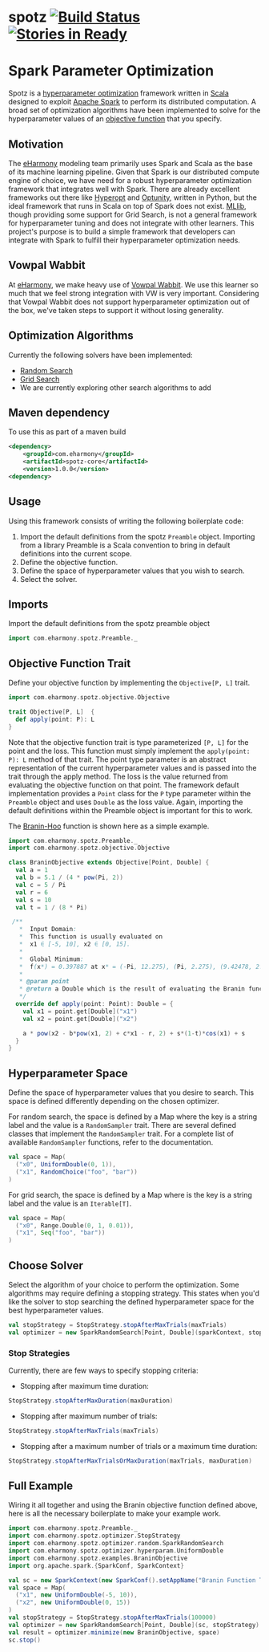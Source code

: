 # spotz [![Build Status](https://travis-ci.org/eHarmony/spotz.svg?branch=master)](https://travis-ci.org/eHarmony/spotz) [![Stories in Ready](https://badge.waffle.io/eHarmony/spotz.png?label=ready&title=Ready)](https://waffle.io/eHarmony/spotz) #
# Spark Parameter Optimization

Spotz is a
[hyperparameter optimization](https://en.wikipedia.org/wiki/Hyperparameter_optimization)
framework written in [Scala](http://www.scala-lang.org) designed to exploit
[Apache Spark](http://spark.apache.org) to perform its distributed computation.
A broad set of optimization algorithms have been implemented to solve for the
hyperparameter values of an [objective function](https://en.wikipedia.org/wiki/Loss_function)
that you specify.

## Motivation
The [eHarmony](http://www.eharmony.com) modeling team primarily uses Spark
and Scala as the base of its machine learning pipeline.  Given that Spark
is our distributed compute engine of choice, we have need for a robust
hyperparameter optimization framework that integrates well with Spark.  There
are already excellent frameworks out there like
[Hyperopt](http://hyperopt.github.io/hyperopt) and
[Optunity](http://optunity.readthedocs.io/en/latest),
written in Python, but the ideal framework that runs in Scala on top of Spark
does not exist.  [MLlib](http://spark.apache.org/mllib), though providing
some support for Grid Search, is not a general framework for hyperparameter
tuning and does not integrate with other learners.  This project's purpose is
to build a simple framework that developers can integrate with Spark to fulfill
their hyperparameter optimization needs.

## Vowpal Wabbit
At [eHarmony](http://www.eharmony.com), we make heavy use of
[Vowpal Wabbit](https://github.com/JohnLangford/vowpal_wabbit/wiki).
We use this learner so much that we feel strong integration with VW is very
important.  Considering that Vowpal Wabbit does not support hyperparameter
optimization out of the box, we've taken steps to support it without losing
generality.

## Optimization Algorithms

Currently the following solvers have been implemented:

* [Random Search](https://en.wikipedia.org/wiki/Random_search)
* [Grid Search](https://en.wikipedia.org/wiki/Grid_search_method)
* We are currently exploring other search algorithms to add

## Maven dependency

To use this as part of a maven build

```xml
<dependency>
    <groupId>com.eharmony</groupId>
    <artifactId>spotz-core</artifactId>
    <version>1.0.0</version>
<dependency>
```

## Usage

Using this framework consists of writing the following boilerplate code:

1. Import the default definitions from the spotz ```Preamble``` object.
Importing from a library Preamble is a Scala convention to bring in default
definitions into the current scope.
2. Define the objective function.
3. Define the space of hyperparameter values that you wish to search.
4. Select the solver.

## Imports

Import the default definitions from the spotz preamble object

```scala
import com.eharmony.spotz.Preamble._
```

## Objective Function Trait

Define your objective function by implementing the ```Objective[P, L]```
trait.

```scala
import com.eharmony.spotz.objective.Objective

trait Objective[P, L]  {
  def apply(point: P): L
}
```

Note that the objective function trait is type parameterized ```[P, L]``` for
the point and the loss.  This function must simply implement the
```apply(point: P): L``` method of that trait.  The point type parameter is an
abstract representation of the current hyperparameter values and is passed
into the trait through the apply method.  The loss is the value returned from
evaluating the objective function on that point.  The framework default
implementation provides a ```Point``` class for the ```P``` type parameter 
within the ```Preamble``` object and uses ```Double``` as the loss value.
Again, importing the default definitions within the Preamble object
is important for this to work.

The [Branin-Hoo](http://www.sfu.ca/~ssurjano/branin.html) function is shown
here as a simple example.

```scala
import com.eharmony.spotz.Preamble._
import com.eharmony.spotz.objective.Objective

class BraninObjective extends Objective[Point, Double] {
  val a = 1
  val b = 5.1 / (4 * pow(Pi, 2))
  val c = 5 / Pi
  val r = 6
  val s = 10
  val t = 1 / (8 * Pi)

 /**
   *  Input Domain:
   *  This function is usually evaluated on
   *  x1 ∈ [-5, 10], x2 ∈ [0, 15].
   *
   *  Global Minimum:
   *  f(x*) = 0.397887 at x* = (-Pi, 12.275), (Pi, 2.275), (9.42478, 2.475)
   *
   * @param point
   * @return a Double which is the result of evaluating the Branin function
   */
  override def apply(point: Point): Double = {
    val x1 = point.get[Double]("x1")
    val x2 = point.get[Double]("x2")

    a * pow(x2 - b*pow(x1, 2) + c*x1 - r, 2) + s*(1-t)*cos(x1) + s
  }
}
```

## Hyperparameter Space

Define the space of hyperparameter values that you desire to search.  This
space is defined differently depending on the chosen optimizer.  

For random search, the space is defined by a Map where the key is a string
label and the value is a `RandomSampler` trait.  There are several
defined classes that implement the `RandomSampler` trait.  For a complete
list of available `RandomSampler` functions, refer to the documentation.

```scala
val space = Map(
  ("x0", UniformDouble(0, 1)),
  ("x1", RandomChoice("foo", "bar"))
)
```

For grid search, the space is defined by a Map where is the key is a string
label and the value is an `Iterable[T]`.

```scala
val space = Map(
  ("x0", Range.Double(0, 1, 0.01)),
  ("x1", Seq("foo", "bar"))
)
```

## Choose Solver

Select the algorithm of your choice to perform the optimization.  Some
algorithms may require defining a stopping strategy.  This states when you'd
like the solver to stop searching the defined hyperparameter space for the
best hyperparameter values.

```scala
val stopStrategy = StopStrategy.stopAfterMaxTrials(maxTrials)
val optimizer = new SparkRandomSearch[Point, Double](sparkContext, stopStrategy)
```

### Stop Strategies

Currently, there are few ways to specify stopping criteria:

* Stopping after maximum time duration:
```scala
StopStrategy.stopAfterMaxDuration(maxDuration)
```

* Stopping after maximum number of trials:
```scala
StopStrategy.stopAfterMaxTrials(maxTrials)
```

* Stopping after a maximum number of trials or a maximum time duration:
```scala
StopStrategy.stopAfterMaxTrialsOrMaxDuration(maxTrials, maxDuration)
```

## Full Example

Wiring it all together and using the Branin objective function defined
above, here is all the necessary boilerplate to make your example work.

```scala
import com.eharmony.spotz.Preamble._
import com.eharmony.spotz.optimizer.StopStrategy
import com.eharmony.spotz.optimizer.random.SparkRandomSearch
import com.eharmony.spotz.optimizer.hyperparam.UniformDouble
import com.eharmony.spotz.examples.BraninObjective
import org.apache.spark.{SparkConf, SparkContext}

val sc = new SparkContext(new SparkConf().setAppName("Branin Function Trials"))
val space = Map(
  ("x1", new UniformDouble(-5, 10)),
  ("x2", new UniformDouble(0, 15))
)
val stopStrategy = StopStrategy.stopAfterMaxTrials(100000)
val optimizer = new SparkRandomSearch[Point, Double](sc, stopStrategy)
val result = optimizer.minimize(new BraninObjective, space)
sc.stop()
```

